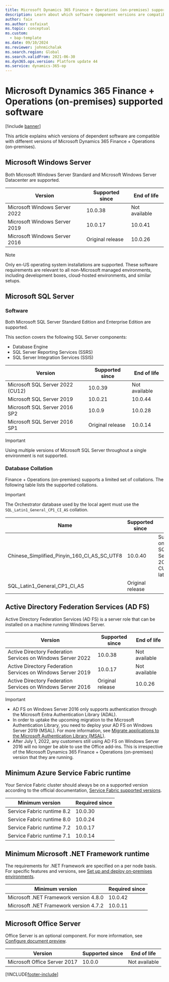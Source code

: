 ```yaml
---
title: Microsoft Dynamics 365 Finance + Operations (on-premises) supported software
description: Learn about which software component versions are compatible with Microsoft Dynamics 365 Finance + Operations (on-premises).
author: faix
ms.author: osfaixat
ms.topic: conceptual
ms.custom: 
  - bap-template
ms.date: 09/10/2024
ms.reviewer: johnmichalak
ms.search.region: Global
ms.search.validFrom: 2021-06-30
ms.dyn365.ops.version: Platform update 44 
ms.service: dynamics-365-op
---
```


# Microsoft Dynamics 365 Finance + Operations (on-premises) supported software

[!include [banner](../includes/banner.md)]

This article explains which versions of dependent software are compatible with different versions of Microsoft Dynamics 365 Finance + Operations (on-premises).

## Microsoft Windows Server

Both Microsoft Windows Server Standard and Microsoft Windows Server Datacenter are supported.

| Version                       | Supported since  | End of life   |
|-------------------------------|------------------|---------------|
| Microsoft Windows Server 2022 | 10.0.38          | Not available |
| Microsoft Windows Server 2019 | 10.0.17          | 10.0.41       |
| Microsoft Windows Server 2016 | Original release | 10.0.26       |

> [!NOTE]
> Only en-US operating system installations are supported.
> These software requirements are relevant to all non-Microsoft managed environments, including development boxes, cloud-hosted environments, and similar setups.

## Microsoft SQL Server

### Software
Both Microsoft SQL Server Standard Edition and Enterprise Edition are supported.

This section covers the following SQL Server components:

- Database Engine
- SQL Server Reporting Services (SSRS)
- SQL Server Integration Services (SSIS)

| Version                       | Supported since  | End of life   |
|-------------------------------|------------------|---------------|
| Microsoft SQL Server 2022 (CU12)     | 10.0.39          | Not available |
| Microsoft SQL Server 2019     | 10.0.21          | 10.0.44       |
| Microsoft SQL Server 2016 SP2 | 10.0.9           | 10.0.28       |
| Microsoft SQL Server 2016 SP1 | Original release | 10.0.14       |

> [!IMPORTANT]
> Using multiple versions of Microsoft SQL Server throughout a single environment is not supported.

### Database Collation

Finance + Operations (on-premises) supports a limited set of collations. The following table lists the supported collations.

> [!IMPORTANT]
> The Orchestrator database used by the local agent must use the `SQL_Latin1_General_CP1_CI_AS` collation.

| Name                                            | Supported since  | Notes         |
|-------------------------------------------------|------------------|---------------|
| Chinese_Simplified_Pinyin_160_CI_AS_SC_UTF8     | 10.0.40          | Supported only on SQL Server 2022 CU12 and later |
| SQL_Latin1_General_CP1_CI_AS                    | Original release |               |

## Active Directory Federation Services (AD FS)

Active Directory Federation Services (AD FS) is a server role that can be installed on a machine running Windows Server. 

| Version                                                     | Supported since  | End of life   |
|-------------------------------------------------------------|------------------|---------------|
| Active Directory Federation Services on Windows Server 2022 | 10.0.38          | Not available |
| Active Directory Federation Services on Windows Server 2019 | 10.0.17          | Not available |
| Active Directory Federation Services on Windows Server 2016 | Original release | 10.0.26       |

> [!IMPORTANT]
> - AD FS on Windows Server 2016 only supports authentication through the Microsoft Entra Authentication Library (ADAL).
> - In order to uptake the upcoming migration to the Microsoft Authentication Library, you need to deploy your AD FS on Windows Server 2019 
> (MSAL). For more information, see [Migrate applications to the Microsoft Authentication Library (MSAL)](/azure/active-directory/develop/msal-migration).
> - After July 1, 2022, any customers still using AD FS on Windows Server 2016 will no longer be able to use the Office add-ins. This is irrespective of the Microsoft Dynamics 365 Finance + Operations (on-premises) version that they are running.

## Minimum Azure Service Fabric runtime

Your Service Fabric cluster should always be on a supported version according to the official documentation, [Service Fabric supported versions](/azure/service-fabric/service-fabric-versions).

| Minimum version            | Required since |
|----------------------------|----------------|
| Service Fabric runtime 8.2 | 10.0.30        |
| Service Fabric runtime 8.0 | 10.0.24        |
| Service Fabric runtime 7.2 | 10.0.17        |
| Service Fabric runtime 7.1 | 10.0.14        |

## Minimum Microsoft .NET Framework runtime

The requirements for .NET Framework are specified on a per node basis. For specific features and versions, see [Set up and deploy on-premises environments](./setup-deploy-on-premises-latest.md#prerequisites).

| Minimum version                        | Required since |
|----------------------------------------|----------------|
| Microsoft .NET Framework version 4.8.0 | 10.0.42        |
| Microsoft .NET Framework version 4.7.2 | 10.0.11        |

## Microsoft Office Server

Office Server is an optional component. For more information, see [Configure document preview](../../fin-ops/organization-administration/configure-document-management.md#for-a-microsoft-dynamics-365-finance--operations-on-premises-environment).

| Version                      | Supported since | End of life   |
|------------------------------|-----------------|---------------|
| Microsoft Office Server 2017 | 10.0.0          | Not available |

[!INCLUDE[footer-include](../../../includes/footer-banner.md)]
